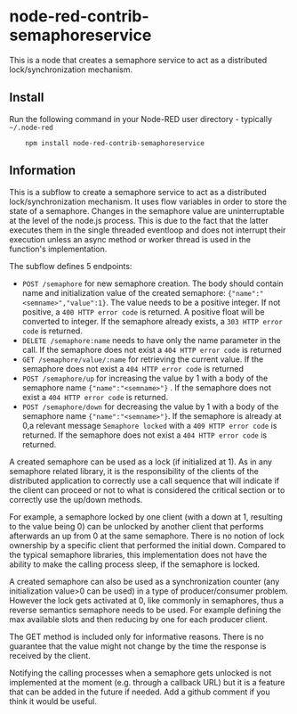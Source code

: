 node-red-contrib-semaphoreservice
=====================

This is a node that creates a semaphore service to act as a distributed lock/synchronization mechanism.

## Install

Run the following command in your Node-RED user directory - typically `~/.node-red`

        npm install node-red-contrib-semaphoreservice

## Information


This is a subflow to create a semaphore service to act as a distributed lock/synchronization mechanism. It uses flow variables in order to store the state of a semaphore. Changes in the semaphore value are  uninterruptable at the level of the node.js process. This is due to the fact that the latter executes them in the single threaded eventloop and does not interrupt their execution unless an async method or worker thread is used in the function's implementation.

The subflow defines 5 endpoints:
 * `POST /semaphore` for new semaphore creation. The body should contain name and initialization value of the created semaphore: `{"name":"<semname>","value":1}`. The value needs to be a positive integer. If not positive, a `400 HTTP error code` is returned. A positive float will be converted to integer. If the semaphore already exists, a `303 HTTP error code`  is returned. 
 * `DELETE /semaphore:name` needs to have only the name parameter in the call. If the semaphore does not exist a `404 HTTP error code`  is returned
 * `GET /semaphore/value/:name` for retrieving the current value. If the semaphore does not exist a `404 HTTP error code`  is returned
 * `POST /semaphore/up` for increasing the value by 1 with a body of the semaphore name `{"name":"<semname>"}` . If the semaphore does not exist a `404 HTTP error code`  is returned.
 * `POST /semaphore/down` for decreasing the value by 1 with a body of the semaphore name `{"name":"<semname>"}`. If the semaphore is already at 0,a relevant message `Semaphore locked` with a `409 HTTP error code`  is returned. If the semaphore does not exist a `404 HTTP error code`  is returned.

A created semaphore can be used as a lock (if initialized at 1). As in any semaphore related library, it is the responsibility of the clients of the distributed application to correctly use a call sequence that will indicate if the client can proceed or not to what is considered the critical section or to correctly use the up/down methods. 

For example, a semaphore locked by one client (with a down at 1, resulting to the value being 0) can be unlocked by another client that performs afterwards an up from 0 at the same semaphore. There is no notion of lock ownership by a specific client that performed the initial down. Compared to the typical semaphore libraries, this implementation does not have the ability to make the calling process sleep, if the semaphore is locked. 

 A created semaphore can also be used as a synchronization counter (any initialization value>0 can be used) in a type of producer/consumer problem. However the lock gets activated at 0, like commonly in semaphores, thus a reverse semantics semaphore needs to be used. For example defining the max available slots and then reducing by one for each producer client.  

The GET method is included only for informative reasons. There is no guarantee that the value might not change by the time the response is received by the client.

Notifying the calling processes when a semaphore gets unlocked is not implemented at the moment (e.g. through a callback URL) but it is a feature that can be added in the future if needed. Add a github comment if you think it would be useful.  
 


